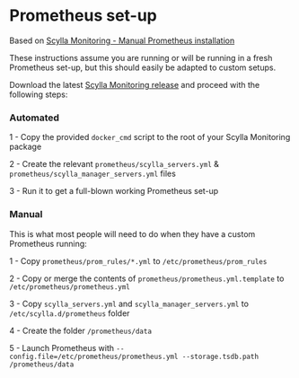 # Prometheus set-up

Based on [Scylla Monitoring - Manual Prometheus installation](https://monitoring.docs.scylladb.com/stable/install/monitor_without_docker.html#install-prometheus)

These instructions assume you are running or will be running in a fresh Prometheus set-up, but this should easily be adapted to custom setups.

Download the latest [Scylla Monitoring release](https://monitoring.docs.scylladb.com/stable/install/index.html) and proceed with the following steps:

### **Automated**
1 - Copy the provided `docker_cmd` script to the root of your Scylla Monitoring package

2 - Create the relevant `prometheus/scylla_servers.yml` & `prometheus/scylla_manager_servers.yml` files

3 - Run it to get a full-blown working Prometheus set-up

### **Manual**

This is what most people will need to do when they have a custom Prometheus running:

1 - Copy `prometheus/prom_rules/*.yml` to `/etc/prometheus/prom_rules`

2 - Copy or merge the contents of `prometheus/prometheus.yml.template` to `/etc/prometheus/prometheus.yml`

3 - Copy `scylla_servers.yml` and `scylla_manager_servers.yml` to `/etc/scylla.d/prometheus` folder

4 - Create the folder `/prometheus/data`

5 - Launch Prometheus with `--config.file=/etc/prometheus/prometheus.yml --storage.tsdb.path /prometheus/data` 

